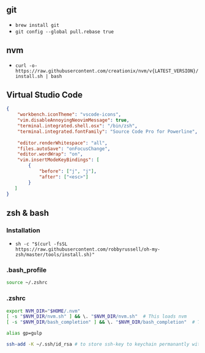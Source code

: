## git
- `brew install git`
- `git config --global pull.rebase true`

## nvm
- `curl -o- https://raw.githubusercontent.com/creationix/nvm/v{LATEST_VERSION}/install.sh | bash`

## Virtual Studio Code
```json
{
    "workbench.iconTheme": "vscode-icons",
    "vim.disableAnnoyingNeovimMessage": true,
    "terminal.integrated.shell.osx": "/bin/zsh",
    "terminal.integrated.fontFamily": "Source Code Pro for Powerline",
    
    "editor.renderWhitespace": "all",
    "files.autoSave": "onFocusChange",
    "editor.wordWrap": "on",
    "vim.insertModeKeyBindings": [
        {
            "before": ["j", "j"],
            "after": ["<esc>"]
        }
   ]
}
```

## zsh & bash

### Installation
- `sh -c "$(curl -fsSL https://raw.githubusercontent.com/robbyrussell/oh-my-zsh/master/tools/install.sh)"`

### .bash_profile

```sh
source ~/.zshrc
```

### .zshrc

```sh
export NVM_DIR="$HOME/.nvm"
[ -s "$NVM_DIR/nvm.sh" ] && \. "$NVM_DIR/nvm.sh"  # This loads nvm
[ -s "$NVM_DIR/bash_completion" ] && \. "$NVM_DIR/bash_completion"  # This loads nvm bash_completion

alias gp=gulp

ssh-add -K ~/.ssh/id_rsa # to store ssh-key to keychain permanantly with passphrase
```
